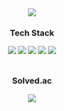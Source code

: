 <div align="center">
	<img src="https://capsule-render.vercel.app/api?type=waving&color=auto&height=200&section=header&text=CY&nbsp;STUDIO&fontSize=75" />
	<div>
		<h3>Tech Stack</h3>
		<img src="https://img.shields.io/badge/Java-007396?style=flat&logo=Java&logoColor=white" />
		<img src="https://img.shields.io/badge/HTML5-E34F26?style=flat&logo=HTML5&logoColor=white" />
		<img src="https://img.shields.io/badge/CSS3-1572B6?style=flat&logo=CSS3&logoColor=white" />
		<img src="https://img.shields.io/badge/C++-00599C?style=flat&logo=C++&logoColor=white" />
		<img src="https://img.shields.io/badge/React-61DAFB?style=flat&logo=React&logoColor=white" />
	</div>
	<br/>
	<div>
		<h3>Solved.ac</h3>
		<img src="https://mazassumnida.wtf/api/v2/generate_badge?boj=cksdud7890" />
	</div>
</div>
